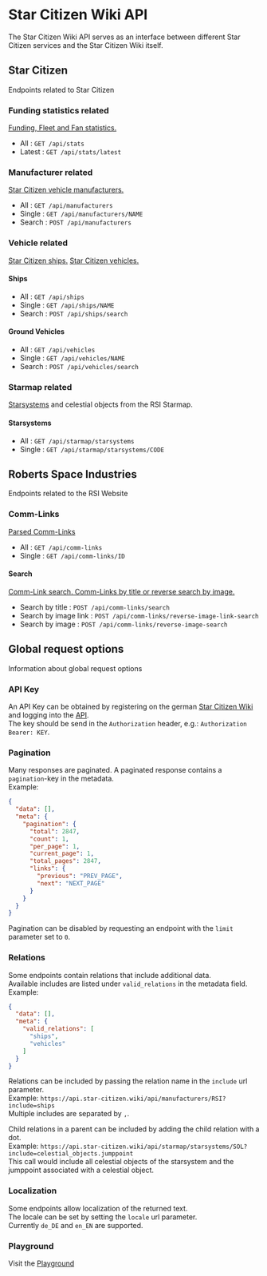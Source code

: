 # Star Citizen Wiki API

The Star Citizen Wiki API serves as an interface between different Star Citizen services and the Star Citizen Wiki itself.

## Star Citizen

Endpoints related to Star Citizen

### Funding statistics related

[Funding, Fleet and Fan statistics.](stats/stats.md)

* All : `GET /api/stats`
* Latest : `GET /api/stats/latest`

### Manufacturer related

[Star Citizen vehicle manufacturers.](manufacturers/manufacturers.md)

* All : `GET /api/manufacturers`
* Single : `GET /api/manufacturers/NAME`
* Search : `POST /api/manufacturers`

### Vehicle related

[Star Citizen ships.](vehicles/ships.md)
[Star Citizen vehicles.](vehicles/ground_vehicles.md)

#### Ships
* All : `GET /api/ships`
* Single : `GET /api/ships/NAME`
* Search : `POST /api/ships/search`

#### Ground Vehicles
* All : `GET /api/vehicles`
* Single : `GET /api/vehicles/NAME`
* Search : `POST /api/vehicles/search`

### Starmap related

[Starsystems](starmap/starsystems.md) and celestial objects from the RSI Starmap.

#### Starsystems
* All : `GET /api/starmap/starsystems`
* Single : `GET /api/starmap/starsystems/CODE`


## Roberts Space Industries

Endpoints related to the RSI Website

### Comm-Links

[Parsed Comm-Links](comm_links/comm_links.md)

* All : `GET /api/comm-links`
* Single : `GET /api/comm-links/ID`

#### Search

[Comm-Link search. Comm-Links by title or reverse search by image.](comm_links/comm_links_search.md)

* Search by title : `POST /api/comm-links/search`
* Search by image link : `POST /api/comm-links/reverse-image-link-search`
* Search by image : `POST /api/comm-links/reverse-image-search`

## Global request options

Information about global request options

### API Key
An API Key can be obtained by registering on the german [Star Citizen Wiki](https://star-citizen.wiki) and logging into the [API](https://api.star-citizen.wiki).  
The key should be send in the `Authorization` header, e.g.: `Authorization Bearer: KEY`.

### Pagination
Many responses are paginated. A paginated response contains a `pagination`-key in the metadata.  
Example:
```json
{
  "data": [],
  "meta": {
    "pagination": {
      "total": 2847,
      "count": 1,
      "per_page": 1,
      "current_page": 1,
      "total_pages": 2847,
      "links": {
        "previous": "PREV_PAGE",
        "next": "NEXT_PAGE"
      }
    }
  }
}
```

Pagination can be disabled by requesting an endpoint with the `limit` parameter set to `0`.  

### Relations
Some endpoints contain relations that include additional data.  
Available includes are listed under `valid_relations` in the metadata field.  
Example:
```json
{
  "data": [],
  "meta": {
    "valid_relations": [
      "ships",
      "vehicles"
    ]
  }
}
```

Relations can be included by passing the relation name in the `include` url parameter.  
Example: `https://api.star-citizen.wiki/api/manufacturers/RSI?include=ships`  
Multiple includes are separated by `,`.

Child relations in a parent can be included by adding the child relation with a dot.  
Example: `https://api.star-citizen.wiki/api/starmap/starsystems/SOL?include=celestial_objects.jumppoint`  
This call would include all celestial objects of the starsystem and the jumppoint associated with a celestial object.

### Localization
Some endpoints allow localization of the returned text.  
The locale can be set by setting the `locale` url parameter.  
Currently `de_DE` and `en_EN` are supported. 

### Playground
Visit the [Playground](playground/index.html)
